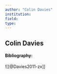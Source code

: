 ```yaml
---
author: "Colin Davies"
institution:
field:
type:
---
```


## Colin Davies
#### Bibliography:

![[@Davies2011-zx]]